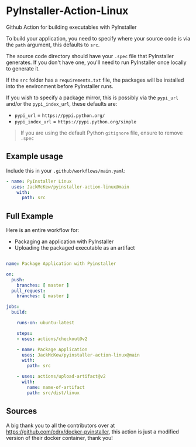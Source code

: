 # PyInstaller-Action-Linux

Github Action for building executables with PyInstaller

To build your application, you need to specify where your source code is via the `path` argument, this defaults to `src`.

The source code directory should have your `.spec` file that PyInstaller generates. If you don't have one, you'll need to run PyInstaller once locally to generate it.

If the `src` folder has a `requirements.txt` file, the packages will be installed into the environment before PyInstaller runs.

If you wish to specify a package mirror, this is possibly via the `pypi_url` and/or the `pypi_index_url`, these defaults are:

- `pypi_url` = `https://pypi.python.org/`
- `pypi_index_url` = `https://pypi.python.org/simple`

> If you are using the default Python `gitignore` file, ensure to remove `.spec`

## Example usage

Include this in your `.github/workflows/main.yaml`:

```yaml
- name: PyInstaller Linux
  uses: JackMcKew/pyinstaller-action-linux@main
    with:
      path: src
```

## Full Example

Here is an entire workflow for:

- Packaging an application with PyInstaller
- Uploading the packaged executable as an artifact

``` yaml

name: Package Application with Pyinstaller

on:
  push:
    branches: [ master ]
  pull_request:
    branches: [ master ]

jobs:
  build:

    runs-on: ubuntu-latest

    steps:
    - uses: actions/checkout@v2

    - name: Package Application
      uses: JackMcKew/pyinstaller-action-linux@main
      with:
        path: src

    - uses: actions/upload-artifact@v2
      with:
        name: name-of-artifact
        path: src/dist/linux
```

## Sources

A big thank you to all the contributors over at <https://github.com/cdrx/docker-pyinstaller>, this action is just a modified version of their docker container, thank you!
